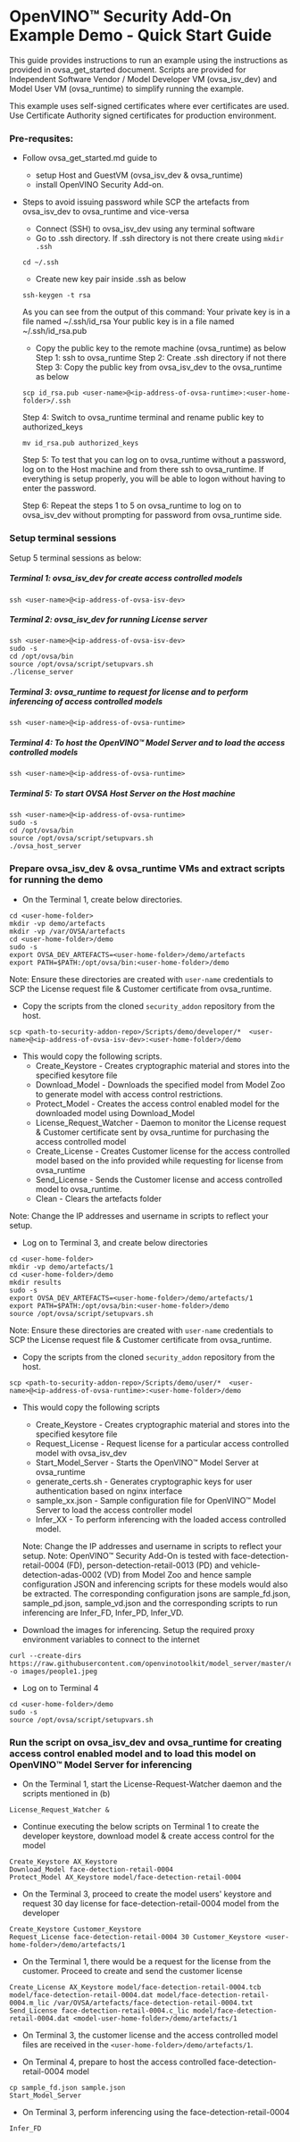 # OpenVINO™ Security Add-On Example Demo - Quick Start Guide

This guide provides instructions to run an example using the instructions as provided in ovsa_get_started document. Scripts are provided for Independent Software Vendor / Model Developer VM (ovsa_isv_dev) and Model User VM (ovsa_runtime) to simplify running the example.

This example uses self-signed certificates where ever certificates are used. Use Certificate Authority signed certificates for production environment.


### Pre-requsites:
- Follow ovsa_get_started.md guide to 
	- setup Host and GuestVM (ovsa_isv_dev & ovsa_runtime)
 	- install OpenVINO Security Add-on.
- Steps to avoid issuing password while SCP the artefacts from ovsa_isv_dev to ovsa_runtime and vice-versa
	- Connect (SSH) to ovsa_isv_dev using any terminal software
	- Go to .ssh directory. If .ssh directory is not there create using `mkdir .ssh`
 	```shell
 	cd ~/.ssh
 	```
 	- Create new key pair inside .ssh as below
 	```shell
 	ssh-keygen -t rsa
 	```
 	As you can see from the output of this command:
 	Your private key is in a file named ~/.ssh/id_rsa
 	Your public key is in a file named ~/.ssh/id_rsa.pub

 	- Copy the public key to the remote machine (ovsa_runtime) as below
	Step 1: ssh to ovsa_runtime
	Step 2: Create .ssh directory if not there
	Step 3: Copy the public key from ovsa_isv_dev to the ovsa_runtime as below
	```shell
	scp id_rsa.pub <user-name>@<ip-address-of-ovsa-runtime>:<user-home-folder>/.ssh
	```
	Step 4: Switch to ovsa_runtime terminal and rename public key to authorized_keys
	```shell
	mv id_rsa.pub authorized_keys
	```
	Step 5: To test that you can log on to ovsa_runtime without a password, log on to the Host machine and from there ssh to ovsa_runtime. If everything is setup properly, you will be able to logon without having to enter the password.
	
	Step 6: Repeat the steps 1 to 5 on ovsa_runtime to log on to ovsa_isv_dev without prompting for password from ovsa_runtime side.

### Setup terminal sessions
Setup 5 terminal sessions as below:

##### Terminal 1: ovsa_isv_dev for create access controlled models
```shell
ssh <user-name>@<ip-address-of-ovsa-isv-dev>
```

##### Terminal 2: ovsa_isv_dev for running License server
```shell
ssh <user-name>@<ip-address-of-ovsa-isv-dev>
sudo -s
cd /opt/ovsa/bin
source /opt/ovsa/script/setupvars.sh
./license_server
```

##### Terminal 3: ovsa_runtime to request for license and to perform inferencing of access controlled models
```shell
ssh <user-name>@<ip-address-of-ovsa-runtime>
```
##### Terminal 4: To host the OpenVINO™ Model Server and to load the access controlled models
```shell
ssh <user-name>@<ip-address-of-ovsa-runtime>
```

##### Terminal 5: To start OVSA Host Server on the Host machine
```shell
ssh <user-name>@<ip-address-of-ovsa-runtime>
sudo -s
cd /opt/ovsa/bin
source /opt/ovsa/script/setupvars.sh
./ovsa_host_server
```

### Prepare ovsa_isv_dev & ovsa_runtime VMs and extract scripts for running the demo
- On the Terminal 1, create below directories.
```shell
cd <user-home-folder>
mkdir -vp demo/artefacts
mkdir -vp /var/OVSA/artefacts
cd <user-home-folder>/demo
sudo -s
export OVSA_DEV_ARTEFACTS=<user-home-folder>/demo/artefacts
export PATH=$PATH:/opt/ovsa/bin:<user-home-folder>/demo
```
Note: Ensure these directories are created with `user-name` credentials to SCP the License request file & Customer certificate from ovsa_runtime.

- Copy the scripts from the cloned `security_addon` repository from the host.
```shell
scp <path-to-security-addon-repo>/Scripts/demo/developer/*  <user-name>@<ip-address-of-ovsa-isv-dev>:<user-home-folder>/demo
```

- This would copy the following scripts.
  - Create_Keystore - Creates cryptographic material and stores into the specified kesytore file
  -  Download_Model - Downloads the specified model from Model Zoo to generate model with access control restrictions.
  -  Protect_Model - Creates the access control enabled model for the downloaded model using Download_Model
  -  License_Request_Watcher - Daemon to monitor the License request & Customer certificate sent by ovsa_runtime for purchasing the access controlled model
  -  Create_License - Creates Customer license for the access controlled model based on the info provided while requesting for license from ovsa_runtime
  -  Send_License - Sends the Customer license and access controlled model to ovsa_runtime.
  -  Clean - Clears the artefacts folder

Note: Change the IP addresses and username in scripts to reflect your setup.

- Log on to Terminal 3, and create below directories
```shell
cd <user-home-folder>
mkdir -vp demo/artefacts/1
cd <user-home-folder>/demo
mkdir results
sudo -s
export OVSA_DEV_ARTEFACTS=<user-home-folder>/demo/artefacts/1
export PATH=$PATH:/opt/ovsa/bin:<user-home-folder>/demo
source /opt/ovsa/script/setupvars.sh
```
Note: Ensure these directories are created with `user-name` credentials to SCP the License request file & Customer certificate from ovsa_runtime.

- Copy the scripts from the cloned `security_addon` repository from the host.
```shell
scp <path-to-security-addon-repo>/Scripts/demo/user/*  <user-name>@<ip-address-of-ovsa-runtime>:<user-home-folder>/demo
```

- This would copy the following scripts
  - Create_Keystore - Creates cryptographic material and stores into the specified kesytore file
  - Request_License - Request license for a particular access controlled model with ovsa_isv_dev
  - Start_Model_Server - Starts the OpenVINO™ Model Server at ovsa_runtime
  - generate_certs.sh - Generates cryptographic keys for user authentication based on nginx interface
  - sample_xx.json - Sample configuration file for OpenVINO™ Model Server to load the access controller model
  - Infer_XX - To perform inferencing with the loaded access controlled model.

  Note: Change the IP addresses and username in scripts to reflect your setup.
  Note: OpenVINO™ Security Add-On is tested with face-detection-retail-0004 (FD), person-detection-retail-0013 (PD) and vehicle-detection-adas-0002 (VD) from Model Zoo and hence sample configuration JSON and inferencing scripts for these models would also be extracted. The corresponding configuration jsons are sample_fd.json, sample_pd.json, sample_vd.json and the corresponding scripts to run inferencing are Infer_FD, Infer_PD, Infer_VD.

- Download the images for inferencing. Setup the required proxy environment variables to connect to the internet
```shell
curl --create-dirs https://raw.githubusercontent.com/openvinotoolkit/model_server/master/example_client/images/people/people1.jpeg -o images/people1.jpeg
```

- Log on to Terminal 4
```shell
cd <user-home-folder>/demo
sudo -s
source /opt/ovsa/script/setupvars.sh
```

### Run the script on ovsa_isv_dev and ovsa_runtime for creating access control enabled model and to load this model on OpenVINO™ Model Server for inferencing
- On the Terminal 1, start the License-Request-Watcher daemon and the scripts mentioned in (b)
```shell
License_Request_Watcher &
```
- Continue executing the below scripts on Terminal 1 to create the developer keystore, download model & create access control for the model
```shell
Create_Keystore AX_Keystore
Download_Model face-detection-retail-0004
Protect_Model AX_Keystore model/face-detection-retail-0004
```
- On the Terminal 3, proceed to create the model users' keystore and request 30 day license for face-detection-retail-0004 model from the developer
```shell
Create_Keystore Customer_Keystore
Request_License face-detection-retail-0004 30 Customer_Keystore <user-home-folder>/demo/artefacts/1
```
- On the Terminal 1, there would be a request for the license from the customer. Proceed to create and send the customer license
```shell
Create_License AX_Keystore model/face-detection-retail-0004.tcb model/face-detection-retail-0004.dat model/face-detection-retail-0004.m_lic /var/OVSA/artefacts/face-detection-retail-0004.txt
Send_License face-detection-retail-0004.c_lic model/face-detection-retail-0004.dat <model-user-home-folder>/demo/artefacts/1
```
- On Terminal 3, the customer license and the access controlled model files are received in the `<user-home-folder>/demo/artefacts/1`.

- On Terminal 4, prepare to host the access controlled face-detection-retail-0004 model
```shell
cp sample_fd.json sample.json
Start_Model_Server
```

- On Terminal 3, perform inferencing using the face-detection-retail-0004
```shell
Infer_FD
```





